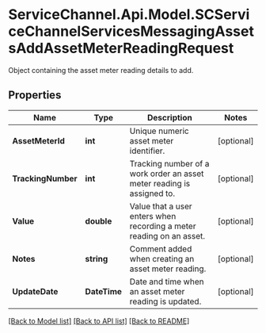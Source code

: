 # ServiceChannel.Api.Model.SCServiceChannelServicesMessagingAssetsAddAssetMeterReadingRequest
Object containing the asset meter reading details to add.

## Properties

Name | Type | Description | Notes
------------ | ------------- | ------------- | -------------
**AssetMeterId** | **int** | Unique numeric asset meter identifier. | [optional] 
**TrackingNumber** | **int** | Tracking number of a work order an asset meter reading is assigned to. | [optional] 
**Value** | **double** | Value that a user enters when recording a meter reading on an asset. | [optional] 
**Notes** | **string** | Comment added when creating an asset meter reading. | [optional] 
**UpdateDate** | **DateTime** | Date and time when an asset meter reading is updated. | [optional] 

[[Back to Model list]](../README.md#documentation-for-models) [[Back to API list]](../README.md#documentation-for-api-endpoints) [[Back to README]](../README.md)

